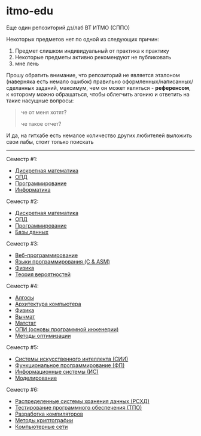 # itmo-edu

Еще один репозиторий дз/лаб ВТ ИТМО (СППО)

Некоторых предметов нет по одной из следующих причин:

1. Предмет слишком индивидуальный от практика к практику
2. Некоторые предметы активно рекомендуют не публиковать
3. мне лень

Прошу обратить внимание, что репозиторий не является эталоном (наверняка есть немало ошибок) правильно оформленных/написанных/сделанных заданий, максимум, чем он может являться - **референсом**, к которому можно обращаться, чтобы облегчить агонию и ответить на такие насущные вопросы:

> че от меня хотят?
>
> че такое отчет?

И да, на гитхабе есть немалое количество других любителей выложить свои лабы, стоит только поискать

---

Семестр #1:

- [Дискретная математика](/discrete-maths/)
- [ОПД](/opd/)
- [Программирование](/programming/)
- [Информатика](/informatics/)

Семестр #2:

- [Дискретная математика](/discrete-maths/)
- [ОПД](/opd/)
- [Программирование](/programming/)
- [Базы данных](/db/)

Семестр #3:

- [Веб-программирование](/web/)
- [Языки программирования (C & ASM)](/programming-languages/)
- [Физика](/physics/)
- [Теория вероятностей](/probability-theory/)

Семестр #4:

- [Алгосы](/algo/)
- [Архитектура компьютера](/comp-arch/)
- [Физика](/physics/)
- [Вычмат](/comp-maths/)
- [Матстат](/math-stats/)
- [ОПИ (основы программной инженерии)](/se-fundamentals/)
- [Методы оптимизации](/optimization-methods/)

Семестр #5:

- [Системы искусственного интеллекта (СИИ)](/ai-systems/)
- [Функциональное программирование (ФП)](/functional-programming/)
- [Информационные системы (ИС)](/information-systems/)
- [Моделирование](/modeling/)

Семестр #6:

- [Распределенные системы хранения данных (РСХД)](/dsods/)
- [Тестирование программного обеспечения (ТПО)](/software-testing/)
- [Разработка компиляторов](/compilers/)
- [Методы криптографии](/cryptography/)
- [Компьютерные сети](/computer-networks)

